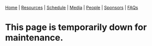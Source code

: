 [Home](https://sieb2020.github.io) &#124; [Resources](https://sieb2020.github.io/resources) &#124; [Schedule](https://sieb2020.github.io/schedule) &#124; [Media](https://sieb2020.github.io/media) &#124; [People](https://sieb2020.github.io/people) &#124; [Sponsors](https://sieb2020.github.io/sponsors) &#124; [FAQs](https://sieb2020.github.io/faqs)

# This page is temporarily down for maintenance.


